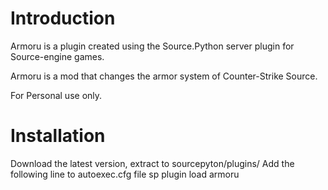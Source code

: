 # Introduction
Armoru is a plugin created using the Source.Python server plugin for Source-engine games.

Armoru is a mod that changes the armor system of Counter-Strike Source.

For Personal use only.

# Installation

Download the latest version, extract to sourcepyton/plugins/
Add the following line to autoexec.cfg file
sp plugin load armoru
